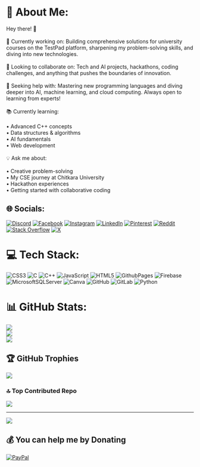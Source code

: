 # 💫 About Me:
Hey there! 👋<br><br>🚀 Currently working on: Building comprehensive solutions for university courses on the TestPad platform, sharpening my problem-solving skills, and diving into new technologies.<br><br>🤝 Looking to collaborate on: Tech and AI projects, hackathons, coding challenges, and anything that pushes the boundaries of innovation.<br><br>🧠 Seeking help with: Mastering new programming languages and diving deeper into AI, machine learning, and cloud computing. Always open to learning from experts!<br><br>📚 Currently learning:<br><br>	•	Advanced C++ concepts<br>	•	Data structures & algorithms<br>	•	AI fundamentals<br>	•	Web development<br><br>💡 Ask me about:<br><br>	•	Creative problem-solving<br>	•	My CSE journey at Chitkara University<br>	•	Hackathon experiences<br>	•	Getting started with collaborative coding


## 🌐 Socials:
[![Discord](https://img.shields.io/badge/Discord-%237289DA.svg?logo=discord&logoColor=white)](https://discord.gg/888081022204403753) [![Facebook](https://img.shields.io/badge/Facebook-%231877F2.svg?logo=Facebook&logoColor=white)](https://facebook.com/anuj.siwach.2005) [![Instagram](https://img.shields.io/badge/Instagram-%23E4405F.svg?logo=Instagram&logoColor=white)](https://instagram.com/5iwach) [![LinkedIn](https://img.shields.io/badge/LinkedIn-%230077B5.svg?logo=linkedin&logoColor=white)](https://linkedin.com/in/anuj-er) [![Pinterest](https://img.shields.io/badge/Pinterest-%23E60023.svg?logo=Pinterest&logoColor=white)](https://pinterest.com/rareanuj) [![Reddit](https://img.shields.io/badge/Reddit-%23FF4500.svg?logo=Reddit&logoColor=white)](https://reddit.com/user/fakeeye_guy) [![Stack Overflow](https://img.shields.io/badge/-Stackoverflow-FE7A16?logo=stack-overflow&logoColor=white)](https://stackoverflow.com/users/anuj-kumar) [![X](https://img.shields.io/badge/X-black.svg?logo=X&logoColor=white)](https://x.com/5iwach) 

# 💻 Tech Stack:
![CSS3](https://img.shields.io/badge/css3-%231572B6.svg?style=flat&logo=css3&logoColor=white) ![C](https://img.shields.io/badge/c-%2300599C.svg?style=flat&logo=c&logoColor=white) ![C++](https://img.shields.io/badge/c++-%2300599C.svg?style=flat&logo=c%2B%2B&logoColor=white) ![JavaScript](https://img.shields.io/badge/javascript-%23323330.svg?style=flat&logo=javascript&logoColor=%23F7DF1E) ![HTML5](https://img.shields.io/badge/html5-%23E34F26.svg?style=flat&logo=html5&logoColor=white) ![GithubPages](https://img.shields.io/badge/github%20pages-121013?style=flat&logo=github&logoColor=white) ![Firebase](https://img.shields.io/badge/firebase-%23039BE5.svg?style=flat&logo=firebase) ![MicrosoftSQLServer](https://img.shields.io/badge/Microsoft%20SQL%20Server-CC2927?style=flat&logo=microsoft%20sql%20server&logoColor=white) ![Canva](https://img.shields.io/badge/Canva-%2300C4CC.svg?style=flat&logo=Canva&logoColor=white) ![GitHub](https://img.shields.io/badge/github-%23121011.svg?style=flat&logo=github&logoColor=white) ![GitLab](https://img.shields.io/badge/gitlab-%23181717.svg?style=flat&logo=gitlab&logoColor=white) ![Python](https://img.shields.io/badge/python-3670A0?style=flat&logo=python&logoColor=ffdd54)
# 📊 GitHub Stats:
![](https://github-readme-stats.vercel.app/api?username=anuj-er&theme=github_dark&hide_border=false&include_all_commits=true&count_private=true)<br/>
![](https://github-readme-streak-stats.herokuapp.com/?user=anuj-er&theme=github_dark&hide_border=false)<br/>
![](https://github-readme-stats.vercel.app/api/top-langs/?username=anuj-er&theme=github_dark&hide_border=false&include_all_commits=true&count_private=true&layout=compact)

## 🏆 GitHub Trophies
![](https://github-profile-trophy.vercel.app/?username=anuj-er&theme=blue_navy&no-frame=true&no-bg=true&margin-w=4)

### 🔝 Top Contributed Repo
![](https://github-contributor-stats.vercel.app/api?username=anuj-er&limit=5&theme=dark&combine_all_yearly_contributions=true)

---
[![](https://visitcount.itsvg.in/api?id=anuj-er&icon=2&color=1)](https://visitcount.itsvg.in)

  ## 💰 You can help me by Donating
  [![PayPal](https://img.shields.io/badge/PayPal-00457C?style=for-the-badge&logo=paypal&logoColor=white)](https://paypal.me/paypal.me/AnujSiwach485) 

  
<!-- Proudly created with GPRM ( https://gprm.itsvg.in ) -->
